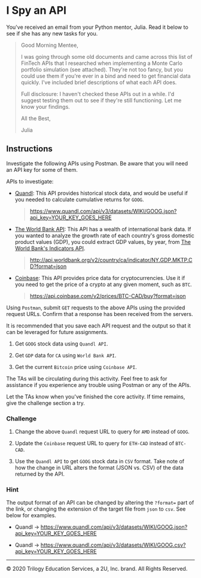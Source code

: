 # I Spy an API

You've received an email from your Python mentor, Julia. Read it below to see if she has any new tasks for you.

> Good Morning Mentee,
>
> I was going through some old documents and came across this list of FinTech APIs that I researched when implementing a Monte Carlo portfolio simulation (see attached). They're not too fancy, but you could use them if you're ever in a bind and need to get financial data quickly. I've included brief descriptions of what each API does.
>
> Full disclosure: I haven't checked these APIs out in a while. I'd suggest testing them out to see if they're still functioning. Let me know your findings.
>
> All the Best,
>
>Julia

## Instructions

Investigate the following APIs using Postman. Be aware that you will need an API key for some of them.

APIs to investigate:

* [Quandl](https://www.quandl.com/): This API provides historical stock data, and would be useful if you needed to calculate cumulative returns for `GOOG`.

  > <https://www.quandl.com/api/v3/datasets/WIKI/GOOG.json?api_key=YOUR_KEY_GOES_HERE>

* [The World Bank API](https://datahelpdesk.worldbank.org/knowledgebase/articles/889386-developer-information-overview): This API has a wealth of international bank data. If you wanted to analyze the growth rate of each country's gross domestic product values (GDP), you could extract GDP values, by year, from [The World Bank's Indicators API](https://datahelpdesk.worldbank.org/knowledgebase/articles/889392-about-the-indicators-api-documentation).

  > <http://api.worldbank.org/v2/country/ca/indicator/NY.GDP.MKTP.CD?format=json>

* [Coinbase](https://www.coinbase.com/): This API provides price data for cryptocurrencies. Use it if you need to get the price of a crypto at any given moment, such as `BTC`.

  > <https://api.coinbase.com/v2/prices/BTC-CAD/buy?format=json>

Using `Postman`, submit `GET` requests to the above APIs using the provided request URLs. Confirm that a response has been received from the servers.

It is recommended that you save each API request and the output so that it can be leveraged for future assignments.

1. Get `GOOG` stock data using `Quandl API`.

2. Get `GDP` data for `CA` using `World Bank API`.

3. Get the current `Bitcoin` price using `Coinbase API`.

The TAs will be circulating during this activity. Feel free to ask for assistance if you experience any trouble using Postman or any of the APIs.

Let the TAs know when you've finished the core activity. If time remains, give the challenge section a try.

### Challenge

1. Change the above `Quandl` request URL to query for `AMD` instead of `GOOG`.

2. Update the `Coinbase` request URL to query for `ETH-CAD` instead of `BTC-CAD`.

3. Use the `Quandl API` to get `GOOG` stock data in `CSV` format. Take note of how the change in URL alters the format (JSON vs. CSV) of the data returned by the API.

### Hint

The output format of an API can be changed by altering the `?format=` part of the link, or changing the extension of the target file from `json` to `csv`. See below for examples.

* Quandl -> <https://www.quandl.com/api/v3/datasets/WIKI/GOOG.json?api_key=YOUR_KEY_GOES_HERE>

* Quandl -> <https://www.quandl.com/api/v3/datasets/WIKI/GOOG.csv?api_key=YOUR_KEY_GOES_HERE>

---

© 2020 Trilogy Education Services, a 2U, Inc. brand. All Rights Reserved.
